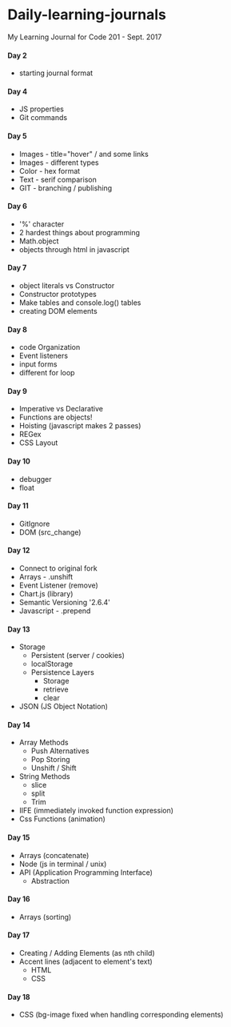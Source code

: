 # Daily-learning-journals
My Learning Journal for Code 201 - Sept. 2017

#### Day 2
- starting journal format

#### Day 4
- JS properties
- Git commands

#### Day 5
- Images - title="hover" / and some links
- Images - different types
- Color - hex format
- Text - serif comparison
- GIT - branching / publishing

#### Day 6
- '%' character
- 2 hardest things about programming
- Math.object
- objects through html in javascript

#### Day 7
- object literals vs Constructor
- Constructor prototypes
- Make tables and console.log() tables
- creating DOM elements

#### Day 8
- code Organization
- Event listeners
- input forms
- different for loop

#### Day 9
- Imperative vs Declarative
- Functions are objects!
- Hoisting (javascript makes 2 passes)
- REGex
- CSS Layout

#### Day 10
- debugger
- float

#### Day 11
- GitIgnore
- DOM (src_change)

#### Day 12
- Connect to original fork
- Arrays - .unshift
- Event Listener (remove)
- Chart.js (library)
- Semantic Versioning '2.6.4'
- Javascript - .prepend

#### Day 13
- Storage
  - Persistent (server / cookies)
  - localStorage
  - Persistence Layers
    - Storage
    - retrieve
    - clear
- JSON (JS Object Notation)

#### Day 14
- Array Methods
  - Push Alternatives
  - Pop Storing
  - Unshift / Shift
- String Methods
  - slice
  - split
  - Trim
- IIFE (immediately invoked function expression)
- Css Functions (animation)

#### Day 15
- Arrays (concatenate)
- Node (js in terminal / unix)
- API (Application Programming Interface)
  - Abstraction

#### Day 16
- Arrays (sorting)

#### Day 17
- Creating / Adding Elements (as nth child)
- Accent lines (adjacent to element's text)
  - HTML
  - CSS

#### Day 18
- CSS (bg-image fixed when handling corresponding elements)
